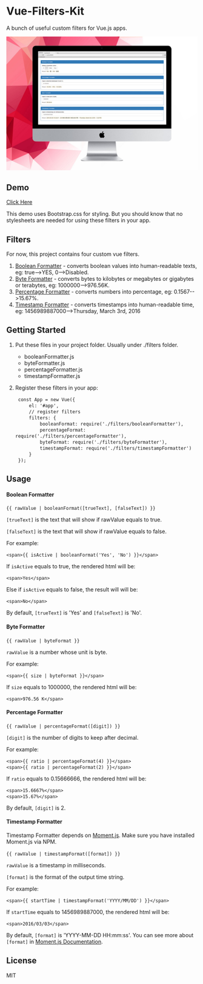 # Vue-Filters-Kit

A bunch of useful custom filters for Vue.js apps.

![Screenshot](https://raw.githubusercontent.com/panteng/vue-filters-kit/master/screenshot.jpg)

## Demo

[Click Here](http://panteng.me/demos/vue-filters-kit/)

This demo uses Bootstrap.css for styling. But you should know that no stylesheets are needed for using these filters in your app.

## Filters

For now, this project contains four custom vue filters.

1. [Boolean Formatter](#boolean-formatter) - converts boolean values into human-readable texts, eg: true-->YES, 0-->Disabled.
2. [Byte Formatter](#byte-formatter) - converts bytes to kilobytes or megabytes or gigabytes or terabytes, eg: 1000000-->976.56K.
3. [Percentage Formatter](#percentage-formatter) - converts numbers into percentage, eg: 0.1567-->15.67%.
4. [Timestamp Formatter](#timestamp-formatter) - converts timestamps into human-readable time, eg: 1456989887000-->Thursday, March 3rd, 2016

## Getting Started

1. Put these files in your project folder. Usually under ./filters folder.

    - booleanFormatter.js
    - byteFormatter.js
    - percentageFormatter.js
    - timestampFormatter.js
    
2. Register these filters in your app:

        const App = new Vue({
            el: '#app',
            // register filters
            filters: {
                booleanFormat: require('./filters/booleanFormatter'),
                percentageFormat: require('./filters/percentageFormatter'),
                byteFormat: require('./filters/byteFormatter'),
                timestampFormat: require('./filters/timestampFormatter')
            }
        });
        
## Usage

#### Boolean Formatter

`{{ rawValue | booleanFormat([trueText], [falseText]) }}`

`[trueText]` is the text that will show if rawValue equals to true.

`[falseText]` is the text that will show if rawValue equals to false.

For example:

    <span>{{ isActive | booleanFormat('Yes', 'No') }}</span>
    
If `isActive` equals to true, the rendered html will be:

    <span>Yes</span>
    
Else if `isActive` equals to false, the result will will be:

    <span>No</span>

By default, `[trueText]` is 'Yes' and `[falseText]` is 'No'.

#### Byte Formatter

`{{ rawValue | byteFormat }}`

`rawValue` is a number whose unit is byte.

For example:

    <span>{{ size | byteFormat }}</span>
    
If `size` equals to 1000000, the rendered html will be:

    <span>976.56 K</span>

#### Percentage Formatter

`{{ rawValue | percentageFormat([digit]) }}`

`[digit]` is the number of digits to keep after decimal.

For example:

    <span>{{ ratio | percentageFormat(4) }}</span>
    <span>{{ ratio | percentageFormat(2) }}</span>
    
If `ratio` equals to 0.15666666, the rendered html will be:

    <span>15.6667%</span>
    <span>15.67%</span>

By default, `[digit]` is 2.

#### Timestamp Formatter

Timestamp Formatter depends on [Moment.js](http://momentjs.com/). Make sure you have installed Moment.js via NPM.

`{{ rawValue | timestampFormat([format]) }}`

`rawValue` is a timestamp in milliseconds.

`[format]` is the format of the output time string.

For example:

    <span>{{ startTime | timestampFormat('YYYY/MM/DD') }}</span>
    
If `startTime` equals to 1456989887000, the rendered html will be:

    <span>2016/03/03</span>
    
By default, `[format]` is 'YYYY-MM-DD HH:mm:ss'. You can see more about `[format]` in [Moment.js Documentation](http://momentjs.com/docs/#/parsing/string-format/).

## License

MIT
